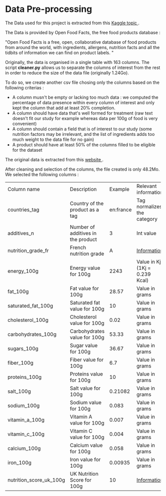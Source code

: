 # Data Pre-processing

The Data used for this project is extracted from this <a href="https://www.kaggle.com/openfoodfacts/world-food-facts"> Kaggle topic </a>.

The Data is provided by Open Food Facts, the free food products database :

"Open Food Facts is a free, open, collaborative database of food products from around the world, with ingredients, allergens, nutrition facts and all the tidbits of information we can find on product labels. "

Originally, the data is organised in a single table with 163 columns. The script __cleaner.py__ allows us to separate the columns of interest from the rest in order to reduce the size of the data file (originally 1.24Go). 

To do so, we create another csv file chosing only the columns based on the following criterias : 

- A column musn't be empty or lacking too much data : we computed the percentage of data presence within every column of interest and only kept the column that add at least 20% completion. 
- A column should have data that's well formed for treatment (raw text doesn't fit our study for example whereas data per 100g of food is very convenient)
- A column should contain a field that is of interest to our study (some nutrition factors may be irrelevant, and the list of ingredients adds too much weight to the data file for no gain)
- A product should have at least 50% of the columns filled to be eligible for the dataset 

The original data is extracted from this <a href="https://world.openfoodfacts.org/data"> website </a>.

After cleaning and selection of the columns, the file created is only 48.2Mo. We selected the following columns : 

<table>
	<tr>
		<td> Column name </td> 
		<td> Description </td>
		<td> Example </td> 
		<td> Relevant information </td> 
		<td> Filling percentage </td> 
	</tr>
	<tr>
		<td> countries_tag </td>
		<td> Country of the product as a tag </td> 
		<td> en:france </td> 
		<td> Tag normalizes the category </td> 
		<td> 99.95% </td>
	</tr>
	<tr>
		<td> additives_n </td>
		<td> Number of additives in the product </td> 
		<td> 3 </td> 
		<td> Int value </td> 
		<td> 86.57% </td>
	</tr>
	<tr>
		<td> nutrition_grade_fr </td>
		<td> French nutrition grade </td> 
		<td> A </td> 
		<td> <a href="http://www.mangerbouger.fr/Manger-Mieux/Comment-manger-mieux/Comprendre-les-infos-nutritionnelles2/Le-Nutri-Score-l-information-nutritionnelle-en-un-coup-d-oeil?gclid=CjwKCAiA-9rTBRBNEiwAt0Znw02malCE6XrmGf9dVM2h_spKWEyjQz3esiazsEdEzScoT4mhIR2t9hoC6iQQAvD_BwE#xtor=SEC-34-GOO-[Nutriscore]--S-[%2Bscores%20%2Bnutrition]"> Information </a> </td> 
		<td> 86.57% </td>
	</tr>
	<tr>
		<td> energy_100g </td>
		<td> Energy value for 100g </td> 
		<td> 2243 </td> 
		<td> Value in Kj (1Kj = 0.239 Kcal) </td> 
		<td> 88.30% </td>
	</tr>
	<tr>
		<td> fat_100g </td>
		<td> Fat value for 100g </td> 
		<td> 28.57 </td> 
		<td> Value in grams </td> 
		<td> 85.13% </td>
	</tr>
	<tr>
		<td> saturated_fat_100g </td>
		<td> Saturated fat value for 100g </td> 
		<td> 10 </td> 
		<td> Value in grams </td> 
		<td> 80.12% </td>
	</tr>
	<tr>
		<td> cholesterol_100g </td>
		<td> Cholesterol value for 100g </td> 
		<td> 0.02 </td> 
		<td> Value in grams </td> 
		<td> 40.42% </td>
	</tr>
	<tr>
		<td> carbohydrates_100g </td>
		<td> Carbohydrates value for 100g </td> 
		<td> 53.33 </td> 
		<td> Value in grams </td> 
		<td> 85.07% </td>
	</tr>
	<tr>
		<td> sugars_100g </td>
		<td> Sugar value for 100g </td> 
		<td> 36.67 </td> 
		<td> Value in grams </td> 
		<td> 84.37% </td>
	</tr>
	<tr>
		<td> fiber_100g </td>
		<td> Fiber value for 100g </td> 
		<td> 6.7 </td> 
		<td> Value in grams </td> 
		<td> 62.83% </td>
	</tr>
	<tr>
		<td> proteins_100g </td>
		<td> Proteins value for 100g </td> 
		<td> 10 </td> 
		<td> Value in grams </td> 
		<td> 88% </td>
	</tr>
	<tr>
		<td> salt_100g </td>
		<td> Salt value for 100g </td> 
		<td> 0.21082 </td> 
		<td> Value in grams </td> 
		<td> 84.37% </td>
	</tr>
	<tr>
		<td> sodium_100g </td>
		<td> Sodium value for 100g </td> 
		<td> 0.083 </td> 
		<td> Value in grams </td> 
		<td> 87.35% </td>
	</tr>
	<tr>
		<td> vitamin_a_100g </td>
		<td> Vitamin A value for 100g </td> 
		<td> 0.007 </td> 
		<td> Value in grams </td> 
		<td> 38.59% </td>
	</tr>
	<tr>
		<td> vitamin_c_100g  </td>
		<td> Vitamin C value for 100g </td> 
		<td> 0.004 </td> 
		<td> Value in grams </td> 
		<td> 39.48% </td>
	</tr>
	<tr>
		<td> calcium_100g </td>
		<td> Calcium value for 100g </td> 
		<td> 0.058 </td> 
		<td> Value in grams </td> 
		<td> 39.52% </td>
	</tr>
	<tr>
		<td> iron_100g </td>
		<td> Iron value for 100g </td> 
		<td> 0.00935 </td> 
		<td> Value in grams </td> 
		<td> 39.39% </td>
	</tr>
	<tr>
		<td> nutrition_score_uk_100g </td>
		<td> UK Nutrition Score for 100g </td> 
		<td> 10 </td> 
		<td> <a href="https://www.food.gov.uk/northern-ireland/nutritionni/niyoungpeople/nutlab/nutprofmod"> Information </a> </td> 
		<td> 77.75% </td>
	</tr>
</table>


